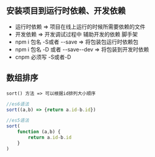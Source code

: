 ## 安装项目到运行时依赖、开发依赖

- 运行时依赖  => 项目在线上运行的时候所需要依赖的文件
- 开发依赖 =>  开发调试过程中 辅助开发的依赖 脚手架
- npm i  包名 -S或者 --save  => 将包装包运行时依赖包
- npm i 包名  -D 或者 --save--dev => 将包装到开发时依赖
- cnpm  必须写 -S或者-D



## 数组排序

`sort() 方法 => 可以根据id排列大小顺序`

```javascript
//es6语法
sort((a,b) => {return a.id-b.id})

//es5语法
sort(
    function (a,b) {
        return a.id-b.id
    }
)
```



